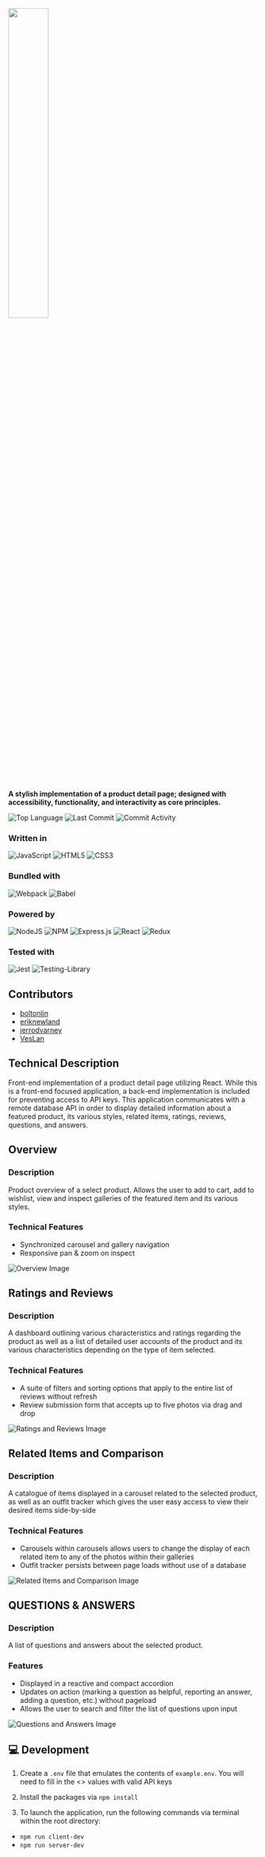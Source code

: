 <img src='https://user-images.githubusercontent.com/116389520/218278997-59085a0f-ada8-44f6-be09-f5f9dc122ab9.png' style="width:40%" />

**A stylish implementation of a product detail page; designed with accessibility, functionality, and interactivity as core principles.**

![Top Language](https://img.shields.io/github/languages/top/HR-FEC-Team2/superior)
![Last Commit](https://img.shields.io/github/last-commit/HR-FEC-Team2/superior)
![Commit Activity](https://img.shields.io/github/commit-activity/m/HR-FEC-Team2/superior)

### Written in
![JavaScript](https://img.shields.io/badge/javascript-%23323330.svg?style=for-the-badge&logo=javascript&logoColor=%23F7DF1E)
![HTML5](https://img.shields.io/badge/html5-%23E34F26.svg?style=for-the-badge&logo=html5&logoColor=white)
![CSS3](https://img.shields.io/badge/css3-%231572B6.svg?style=for-the-badge&logo=css3&logoColor=white)

### Bundled with
![Webpack](https://img.shields.io/badge/webpack-%238DD6F9.svg?style=for-the-badge&logo=webpack&logoColor=black)
![Babel](https://img.shields.io/badge/Babel-F9DC3e?style=for-the-badge&logo=babel&logoColor=black)

### Powered by
![NodeJS](https://img.shields.io/badge/node.js-6DA55F?style=for-the-badge&logo=node.js&logoColor=white)
![NPM](https://img.shields.io/badge/NPM-%23CB3837.svg?style=for-the-badge&logo=npm&logoColor=white)
![Express.js](https://img.shields.io/badge/express.js-%23404d59.svg?style=for-the-badge&logo=express&logoColor=%2361DAFB)
![React](https://img.shields.io/badge/react-%2320232a.svg?style=for-the-badge&logo=react&logoColor=%2361DAFB)
![Redux](https://img.shields.io/badge/redux-%23593d88.svg?style=for-the-badge&logo=redux&logoColor=white)

### Tested with
![Jest](https://img.shields.io/badge/-jest-%23C21325?style=for-the-badge&logo=jest&logoColor=white)
![Testing-Library](https://img.shields.io/badge/-TestingLibrary-%23E33332?style=for-the-badge&logo=testing-library&logoColor=white)

## Contributors
* [boltonlin](https://github.com/boltonlin)
* [eriknewland](https://github.com/eriknewland)
* [jerrodvarney](https://github.com/jerrodvarney)
* [VesLan](https://github.com/VesLan)

## Technical Description
Front-end implementation of a product detail page utilizing React. While this is a front-end focused application, a back-end implementation is included for preventing access to API keys. This application communicates with a remote database API in order to display detailed information about a featured product, its various styles, related items, ratings, reviews, questions, and answers. 

## Overview
### Description
Product overview of a select product. Allows the user to add to cart, add to wishlist, view and inspect galleries of the featured item and its various styles.

### Technical Features
* Synchronized carousel and gallery navigation
* Responsive pan & zoom on inspect

![Overview Image](https://user-images.githubusercontent.com/116389520/218281801-8086f80b-8134-4d37-ba6e-0f6f936bba89.jpg)

## Ratings and Reviews
### Description
A dashboard outlining various characteristics and ratings regarding the product as well as a list of detailed user accounts of the product and its various characteristics depending on the type of item selected.

### Technical Features
* A suite of filters and sorting options that apply to the entire list of reviews without refresh
* Review submission form that accepts up to five photos via drag and drop

![Ratings and Reviews Image](https://user-images.githubusercontent.com/116389520/218283268-3889ff76-89e2-4898-a4ed-d239c292e2e1.jpg)

## Related Items and Comparison
### Description
A catalogue of items displayed in a carousel related to the selected product, as well as an outfit tracker which gives the user easy access to view their desired items side-by-side

### Technical Features
* Carousels within carousels allows users to change the display of each related item to any of the photos within their galleries
* Outfit tracker persists between page loads without use of a database

![Related Items and Comparison Image](https://user-images.githubusercontent.com/116389520/218284010-eb224c46-556f-4b31-8bed-2bcac2a2e5e2.png)

## QUESTIONS & ANSWERS
### Description
A list of questions and answers about the selected product.

### Features
* Displayed in a reactive and compact accordion
* Updates on action (marking a question as helpful, reporting an answer, adding a question, etc.) without pageload
* Allows the user to search and filter the list of questions upon input

![Questions and Answers Image](https://user-images.githubusercontent.com/116389520/218284466-7e1243cf-beb7-4e8c-be22-2590cb51ee4f.png)

## 💻 Development
1. Create a `.env` file that emulates the contents of `example.env`. You will need to fill in the <> values with valid API keys

2. Install the packages via `npm install`

3. To launch the application, run the following commands via terminal within the root directory: 
* `npm run client-dev`
* `npm run server-dev`
